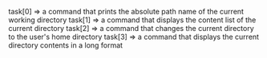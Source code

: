 task[0] => a command that prints the absolute path name of the current working directory
task[1] => a command that displays the content list of the current directory
task[2] => a command that changes the current directory to the user's home directory
task[3] => a command that displays the current directory contents in a long format

